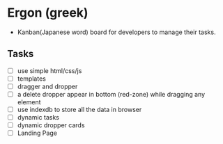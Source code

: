# Ergon (greek)
- Kanban(Japanese word) board for developers to manage their tasks. 

## Tasks 
- [ ] use simple html/css/js
- [ ] templates
- [ ] dragger and dropper
- [ ] a delete dropper appear in bottom (red-zone) while dragging any element
- [ ] use indexdb to store all the data in browser
- [ ] dynamic tasks
- [ ] dynamic dropper cards
- [ ] Landing Page